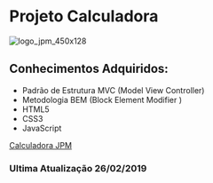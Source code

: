 # **Projeto Calculadora**
![logo_jpm_450x128](https://user-images.githubusercontent.com/43858399/52735315-78dbda80-2fae-11e9-923e-339073a9987d.png)

## Conhecimentos Adquiridos:
- Padrão de Estrutura MVC (Model View Controller)
- Metodologia  BEM (Block Element Modifier )
- HTML5
- CSS3
- JavaScript

[Calculadora JPM](https://jpmcavalcante.github.io/projetoCalculadora/)

### Ultima Atualização 26/02/2019
